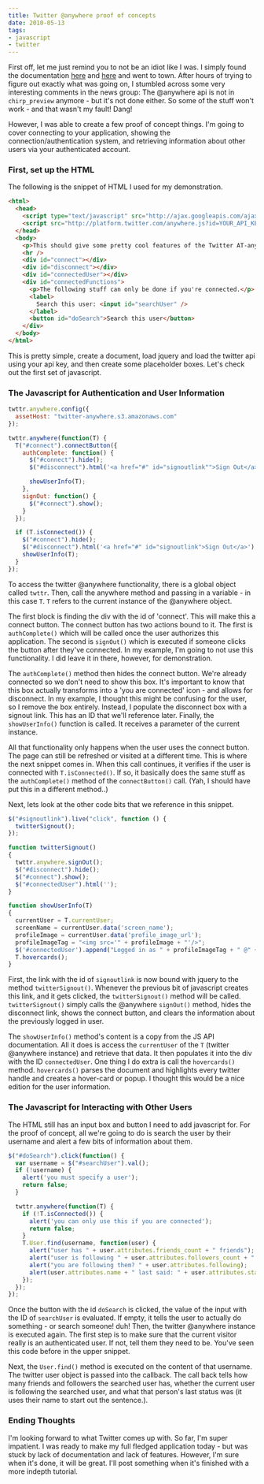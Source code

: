 ```yaml
---
title: Twitter @anywhere proof of concepts
date: 2010-05-13
tags:
- javascript
- twitter
---
```

First off, let me just remind you to not be an idiot like I was.  I simply found the documentation <a href="http://dev.twitter.com/anywhere/begin">here</a> and <a href="http://platform.twitter.com/js-api.html">here</a> and went to town.  After hours of trying to figure out exactly what was going on, I stumbled across some very interesting comments in the news group: The @anywhere api is not in `chirp_preview` anymore - but it's not done either.  So some of the stuff won't work - and that wasn't my fault!  Dang!  

<!--more-->

However, I was able to create a few proof of concept things.  I'm going to cover connecting to your application, showing the connection/authentication system, and retrieving information about other users via your authenticated account.

### First, set up the HTML

The following is the snippet of HTML I used for my demonstration.

```html
<html>
  <head>
    <script type="text/javascript" src="http://ajax.googleapis.com/ajax/libs/jquery/1.4.2/jquery.min.js"></script>
    <script src="http://platform.twitter.com/anywhere.js?id=YOUR_API_KEY&v=1" type="text/javascript"></script>
  </head>
  <body>
    <p>This should give some pretty cool features of the Twitter AT-anywhere API.</p>
    <hr />
    <div id="connect"></div>
    <div id="disconnect"></div>
    <div id="connectedUser"></div>
    <div id="connectedFunctions">
      <p>The following stuff can only be done if you're connected.</p>
      <label>
        Search this user: <input id="searchUser" />
      </label>
      <button id="doSearch">Search this user</button>
    </div>
  </body>
</html>
```

This is pretty simple, create a document, load jquery and load the twitter api using your api key, and then create some placeholder boxes.  Let's check out the first set of javascript.

### The Javascript for Authentication and User Information

```javascript
twttr.anywhere.config({
  assetHost: "twitter-anywhere.s3.amazonaws.com"
});

twttr.anywhere(function(T) {
  T("#connect").connectButton({
    authComplete: function() {
      $("#connect").hide();
      $("#disconnect").html('<a href="#" id="signoutlink"">Sign Out</a>');

      showUserInfo(T);
    },
    signOut: function() {
      $("#connect").show();
    }
  });

  if (T.isConnected()) {
    $("#connect").hide();
    $("#disconnect").html('<a href="#" id="signoutlink">Sign Out</a>');
    showUserInfo(T);
  }
});
```

To access the twitter @anywhere functionality, there is a global object called `twttr`.  Then, call the anywhere method and passing in a variable - in this case `T`.  `T` refers to the current instance of the @anywhere object.

The first block is finding the div with the id of 'connect'.  This will make this a connect button.  The connect button has two actions bound to it.  The first is `authComplete()` which will be called once the user authorizes this application.  The second is `signOut()` which is executed if someone clicks the button after they've connected.  In my example, I'm going to not use this functionality.  I did leave it in there, however, for demonstration.

The `authComplete()` method then hides the connect button.  We're already connected so we don't need to show this box.  It's important to know that this box actually transforms into a 'you are connected' icon - and allows for disconnect.  In my example, I thought this might be confusing for the user, so I remove the box entirely.  Instead, I populate the disconnect box with a signout link. This has an ID that we'll reference later.  Finally, the `showUserInfo()` function is called.  It receives a parameter of the current instance.

All that functionality only happens when the user uses the connect button. The page can still be refreshed or visited at a different time.  This is where the next snippet comes in.  When this call continues, it verifies if the user is connected with `T.isConnected()`.  If so, it basically does the same stuff as the `authComplete()` method of the `connectButton()` call.  (Yah, I should have put this in a different method..)

Next, lets look at the other code bits that we reference in this snippet.

```javascript
$("#signoutlink").live("click", function () {
  twitterSignout();
});

function twitterSignout()
{
  twttr.anywhere.signOut();
  $("#disconnect").hide();
  $("#connect").show();
  $("#connectedUser").html('');
}

function showUserInfo(T)
{
  currentUser = T.currentUser;
  screenName = currentUser.data('screen_name');
  profileImage = currentUser.data('profile_image_url');
  profileImageTag = "<img src='" + profileImage + "'/>";
  $('#connectedUser').append("Logged in as " + profileImageTag + " @" + screenName);
  T.hovercards();
}
```

First, the link with the id of `signoutlink` is now bound with jquery to the method `twitterSignout()`.  Whenever the previous bit of javascript creates this link, and it gets clicked, the `twitterSignout()` method will be called. `twitterSignout()` simply calls the @anywhere `signOut()` method, hides the disconnect link, shows the connect button, and clears the information about the previously logged in user.

The `showUserInfo()` method's content is a copy from the JS API documentation.  All it does is access the `currentUser` of the `T` (twitter @anywhere instance) and retrieve that data.  It then populates it into the div with the ID `connectedUser`.  One thing I do extra is call the `hovercards()` method.  `hovercards()` parses the document and highlights every twitter handle and creates a hover-card or popup.  I thought this would be a nice edition for the user information.

### The Javascript for Interacting with Other Users

The HTML still has an input box and button I need to add javascript for.  For the proof of concept, all we're going to do is search the user by their username and alert a few bits of information about them.

```javascript
$("#doSearch").click(function() {
  var username = $("#searchUser").val();
  if (!username) {
    alert('you must specify a user');
    return false;
  }

  twttr.anywhere(function(T) {
    if (!T.isConnected()) {
      alert('you can only use this if you are connected');
      return false;
    }
    T.User.find(username, function(user) {
      alert("user has " + user.attributes.friends_count + " friends");
      alert("user is following " + user.attributes.followers_count + " tweeple");
      alert("you are following them? " + user.attributes.following);
      alert(user.attributes.name + " last said: " + user.attributes.status.text);
    });
  });
});
```

Once the button with the id `doSearch` is clicked, the value of the input with the ID of `searchUser` is evaluated.  If empty, it tells the user to actually do something - or search someone! duh!  Then, the twitter @anywhere instance is executed again.  The first step is to make sure that the current visitor really is an authenticated user.  If not, tell them they need to be.  You've seen this code before in the upper snippet.

Next, the `User.find()` method is executed on the content of that username.  The twitter user object is passed into the callback.  The call back tells how many friends and followers the searched user has, whether the current user is following the searched user, and what that person's last status was (it uses their name to start out the sentence.).

### Ending Thoughts

I'm looking forward to what Twitter comes up with. So far, I'm super impatient.  I was ready to make my full fledged application today - but was stuck by lack of documentation and lack of features.  However, I'm sure when it's done, it will be great.  I'll post something when it's finished with a more indepth tutorial.